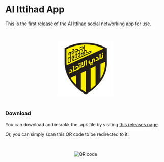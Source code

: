 # Al Ittihad App
This is the first release of the Al Ittihad social networking app for use.

<br>

<p align="center">
<img width="175px" src="white_no_bg_big.png" alt="Al Ittihad Logo" /
</p>

<br>


<br>

### Download

You can download and insrakk the .apk file by visiting [this releases page](https://github.com/Saudi-Arabia-Teams/Al-Ittihad/releases/tag/v0.8.4).

Or, you can simply scan this QR code to be redirected to it:

<br>

<p align="center">
<img width="300px" src="https://github.com/Saudi-Arabia-Teams/Al-Ittihad/assets/25140579/6708e7ae-868d-4718-910d-92009c787952" alt="QR code" /
</p>
